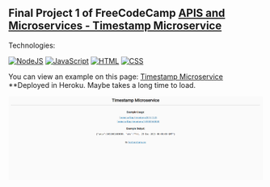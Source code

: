 
## Final Project 1 of FreeCodeCamp [APIS and Microservices - Timestamp Microservice](https://www.freecodecamp.org/learn/apis-and-microservices/apis-and-microservices-projects/timestamp-microservice)

Technologies:

[![NodeJS](https://img.shields.io/badge/NodeJS+express-339933?style=for-the-badge&logo=node.js&logoColor=white&labelColor=101010)]()
[![JavaScript](https://img.shields.io/badge/JavaScript-F7DF1E?style=for-the-badge&logo=javascript&logoColor=white&labelColor=101010)]()
[![HTML](https://img.shields.io/badge/HTML5-E34F26?style=for-the-badge&logo=HTML5&logoColor=white&labelColor=101010)]()
[![CSS](https://img.shields.io/badge/CSS-1572B6?style=for-the-badge&logo=CSS3&logoColor=white&labelColor=101010)]()

You can view an example on this page: [Timestamp Microservice](http://boilerplate-timestamp-aesteban.herokuapp.com/) **Deployed in Heroku. Maybe takes a long time to load.

![example](https://github.com/aestebance/boilerplate-project-timestamp/blob/master/example.png)

